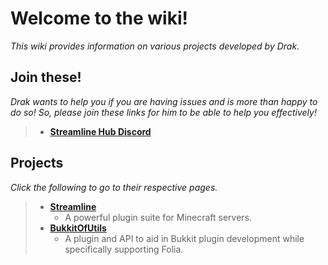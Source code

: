 # Welcome to the wiki!
*This wiki provides information on various projects developed by Drak.*

## Join these!
*Drak wants to help you if you are having issues and is more than happy to do so! So, please join these links for him to be able to help you effectively!*
> - [**Streamline Hub Discord**](https://dsc.gg/streamline)

## Projects
*Click the following to go to their respective pages.*
> - [**Streamline**](streamline)
>   - A powerful plugin suite for Minecraft servers.
> - [**BukkitOfUtils**](bukkitofutils)
>   - A plugin and API to aid in Bukkit plugin development while specifically supporting Folia.